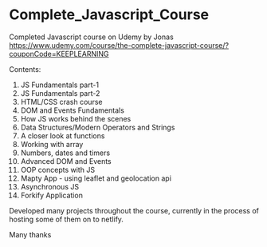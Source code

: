 # Complete_Javascript_Course

Completed Javascript course on Udemy by Jonas 
https://www.udemy.com/course/the-complete-javascript-course/?couponCode=KEEPLEARNING

Contents:
1) JS Fundamentals part-1
2) JS Fundamentals part-2
3) HTML/CSS crash course
4) DOM and Events Fundamentals
5) How JS works behind the scenes
6) Data Structures/Modern Operators and Strings
7) A closer look at functions
8) Working with array
9) Numbers, dates and timers
10) Advanced DOM and Events
11) OOP concepts with JS
12) Mapty App - using leaflet and geolocation api
13) Asynchronous JS
14) Forkify Application

Developed many projects throughout the course, currently in the process of hosting some of them
on to netlify.

Many thanks
